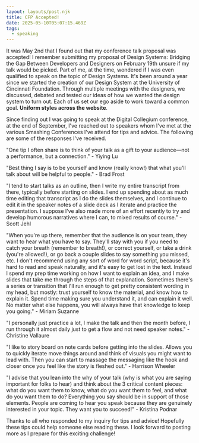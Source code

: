 ```yaml
---
layout: layouts/post.njk
title: CFP Accepted!
date: 2025-05-10T05:07:15.469Z
tags:
  - speaking
---
```

I﻿t was May 2nd that I found out that my conference talk proposal was accepted! I remember submitting my proposal of Design Systems: Bridging the Gap Between Developers and Designers on February 19th unsure if my talk would be picked. Part of me, at the time, wondered if I was even qualified to speak on the topic of Design Systems. It's been around a year since we started the creation of our Design System at the University of Cincinnati Foundation. Through multiple meetings with the designers, we discussed, debated and tested our ideas of how we wanted the design system to turn out. Each of us set our ego aside to work toward a common goal. **Uniform styles across the website**. 

Since finding out I was going to speak at the Digital Collegium conference, at the end of September, I've reached out to speakers whom I've met at the various Smashing Conferences I've attend for tips and advice. The following are some of the responses I've received.

"﻿One tip I often share is to think of your talk as a gift to your audience—not a performance, but a connection." - Yiying Lu

"﻿Best thing I say is to be yourself and know (really know!) that what you'll talk about will be helpful to people." - Brad Frost

"﻿I tend to start talks as an outline, then I write my entire transcript from there, typically before starting on slides. I end up spending about as much time editing that transcript as I do the slides themselves, and I continue to edit it in the speaker notes of a slide deck as I iterate and practice the presentation. I suppose I’ve also made more of an effort recently to try and develop humorous narratives where I can, to mixed results of course." - Scott Jehl

"﻿When you're up there, remember that the audience is on your team, they want to hear what you have to say. They'll stay with you if you need to catch your breath (remember to breath!), or correct yourself, or take a drink (you're allowed!), or go back a couple slides to say something you missed, etc. I don't recommend using any sort of word for word script, because it's hard to read and speak naturally, and it's easy to get lost in the text. Instead I spend my prep time working on how I want to explain an idea, and I make slides that take me through the steps of that explanation. Sometimes there's a series or transition that I'll run enough to get pretty consistent wording in my head, but mostly: trust yourself to know the material, and know how to explain it. Spend time making sure you understand it, and can explain it well. No matter what else happens, you will always have that knowledge to keep you going." - Miriam Suzanne

"﻿I personally just practice a lot, I make the talk and then the month before, I run through it almost daily just to get a flow and not need speaker notes." - Christine Vallaure

"﻿I like to story board on note cards before getting into the slides. Allows you to quickly iterate move things around and think of visuals you might want to lead with. Then you can start to massage the messaging like the hook and closer once you feel like the story is fleshed out." - Harrison Wheeler

"﻿I advise that you lean into the why of your talk (why is what you are saying important for folks to hear) and think about the 3 critical content pieces: what do you want them to know, what do you want them to feel, and what do you want them to do? Everything you say should be in support of those elements. People are coming to hear you speak because they are genuinely interested in your topic. They want you to succeed!" - Kristina Podnar

T﻿hanks to all who responded to my inquiry for tips and advice! Hopefully these tips could help someone else reading these. I look forward to posting more as I prepare for this exciting challenge!